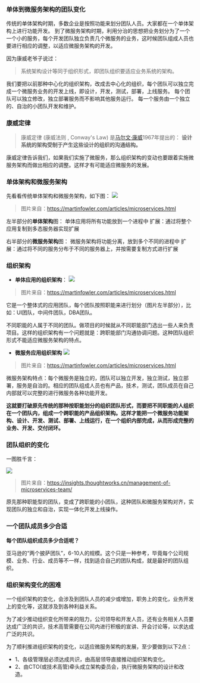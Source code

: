 
### 单体到微服务架构的团队变化

传统的单体架构时期，多数企业是按照功能来划分团队人员。大家都在一个单体架构上进行功能开发。
到了微服务架构时期，利用分治的思想把业务划分为了一个一个小的服务，每个开发团队独立负责几个微服务的业务，这时候团队组成人员也要进行相应的调整，以适应微服务架构的开发。

因为康威老爷子说过：
>系统架构设计等同于组织形式，即团队组织要适应业务系统的架构。

我们要把以前那种中心化的组织架构，改成去中心化的组织，每个团队可以独立完成一个微服务业务的开发上线，即设计，开发，测试，部署，上线服务。
每个团队可以独立修改，独立部署服务而不影响其他服务运行。
每一个服务由一个独立的、自治的小团队开发和维护。

### 康威定律
>康威定律 (康威法则 , Conway's Law) 是[马尔文·康威](https://zh.wikipedia.org/wiki/%E9%A9%AC%E5%B0%94%E6%96%87%C2%B7%E5%BA%B7%E5%A8%81)1967年提出的：
>**设计系统的架构受制于产生这些设计的组织的沟通结构。**

康威定律告诉我们，如果我们实施了微服务，那么组织架构的变动也要跟着实施微服务架构而做出相应的调整。这样才有可能适应微服务的发展。

### 单体架构和微服务架构
先看看传统单体架构和微服务架构，如下图：
![](https://img2020.cnblogs.com/blog/650581/202007/650581-20200711172003249-990711620.png)

>图片来自：https://martinfowler.com/articles/microservices.html

左半部分的**单体架构**图：
单体应用将所有功能放到一个进程中
扩展：通过将整个应用复制到多态服务器实现扩展

右半部分的**微服务架构**图：
微服务架构将功能分离，放到多个不同的进程中
扩展：通过将不同的服务分布于不同的服务器上，并按需要复制方式进行扩展

### 组织架构

- **单体应用的组织架构**：
![](https://img2020.cnblogs.com/blog/650581/202007/650581-20200711172038002-702077847.png)


>图片来自：https://martinfowler.com/articles/microservices.html

它是一个整体式的应用团队，每个团队按照职能来进行划分（图片左半部分），比如：UI团队，中间件团队，DBA团队。

不同职能的人属于不同的团队。做项目的时候就从不同职能部门选出一些人来负责项目。这样的组织架构有一个问题就是：跨职能部门沟通协调问题。这种团队组织形式不能适应微服务架构的特点。

- **微服务应用组织架构**
![](https://img2020.cnblogs.com/blog/650581/202007/650581-20200711172103341-1468967552.png)

>图片来自：https://martinfowler.com/articles/microservices.html


微服务架构特点：每个微服务是独立的，团队可以独立开发，独立测试，独立部署，服务是自治的。相应的团队组成人员也有产品，技术，测试，团队成员在自己内部就可以完整的进行微服务各种功能开发。

**这就要打破原先传统的那种按职能划分的组织团队形式，而要把不同职能的人组织在一个团队内，组成一个跨职能的产品组织架构。这样才能把一个微服务功能架构、设计、开发、测试、部署、上线运行，在一个组织内部完成，从而形成完整的业务、开发、交付闭环。**

### 团队组织的变化
一图胜千言：

![](https://img2020.cnblogs.com/blog/650581/202007/650581-20200711172134164-626548522.png)

>图片来自：https://insights.thoughtworks.cn/management-of-microservices-team/

原先那种职能型的团队，变成了跨职能的小团队，这种团队和微服务架构对齐，实现团队的独立和自治，实现一体化开发上线操作。

### 一个团队成员多少合适

**每个团队组织成员多少合适呢？**

亚马逊的“两个披萨团队”，6-10人的规模。这个只是一种参考，毕竟每个公司规模、业务、行业、成员等不一样，找到适合自己的团队构成，就是最好的团队组织。

### 组织架构变化的困难

一个组织架构的变化，会涉及到团队人员的减少或增加，职务上的变化，业务开发上的变化等，这就涉及到各种利益关系。

为了减少推动组织变化所带来的阻力，公司领导和开发人员，还有业务相关人员要达成广泛的共识，技术高管需要在公司内进行积极的宣讲、开会讨论等，以求达成广泛的共识。

为了顺利推进组织架构的变化，以适应微服务架构的发展，至少要做到以下2点：

- 1、各级管理层必须达成共识，由高层领导直接推动组织架构变化。
- 2、由CTO(或技术高管)牵头成立架构委员会，执行微服务架构的设计和改造。
